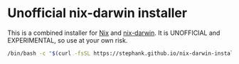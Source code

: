 # Unofficial nix-darwin installer

This is a combined installer for [Nix](https://nixos.org/) and
[nix-darwin](https://github.com/LnL7/nix-darwin). It is UNOFFICIAL and
EXPERIMENTAL, so use at your own risk.

```sh
/bin/bash -c "$(curl -fsSL https://stephank.github.io/nix-darwin-installer/install.sh)"
```
